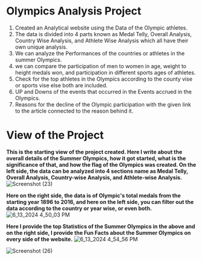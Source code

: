 # Olympics Analysis Project
1. Created an Analytical website using the Data of the Olympic athletes.
2. The data is divided into 4 parts known as Medal Telly, Overall Analysis, Country Wise Analysis, and Athlete Wise Analysis which all have their own unique analysis.
3. We can analyze the Performances of the countries or athletes in the summer Olympics.
4. we can compare the participation of men to women in age, weight to height medals won, and participation in different sports ages of athletes.
5. Check for the top athletes in the Olympics according to the county vise or sports vise else both are included.
6. UP and Downs of the events that occurred in the Events accrued in the Olympics.
7. Reasons for the decline of the Olympic participation with the given link to the article connected to the reason behind it.

# View of the Project
**This is the starting view of the project created. Here I write about the overall details of the Summer Olympics, how it got started, what is the significance of that, and how the flag of the Olympics was created. On the left side, the data can be analyzed into 4 sections name as Medal Telly, Overall Analysis, Country-wise Analysis, and Athlete-wise Analysis.**
![Screenshot (23)](https://github.com/T-usharrr/Olympics-Analysis-Web-App/assets/115540350/5493aa30-632a-4c66-a637-e715c55f8759)

**Here on the right side, the data is of Olympic's total medals from the starting year 1896 to 2016, and here on the left side, you can filter out the data according to the country or year wise, or even both.**
![6_13_2024 4_50_03 PM](https://github.com/T-usharrr/Olympics-Analysis-Web-App/assets/115540350/8316968c-f96e-4667-8a58-b08330dc7573)

**Here I provide the top Statistics of the Summer Olympics in the above and on the right side, I provide the Fun Facts about the Summer Olympics on every side of the website.**
![6_13_2024 4_54_56 PM](https://github.com/T-usharrr/Olympics-Analysis-Web-App/assets/115540350/536778ff-3713-40be-b47e-b9f6cffbaa5a)


![Screenshot (26)](https://github.com/T-usharrr/Olympics-Analysis-Web-App/assets/115540350/aeb839a4-6616-472d-a8fd-64eaaf743afb)
